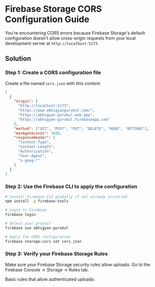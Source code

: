 # Firebase Storage CORS Configuration Guide

You're encountering CORS errors because Firebase Storage's default configuration doesn't allow cross-origin requests from your local development server at `http://localhost:5173`.

## Solution

### Step 1: Create a CORS configuration file

Create a file named `cors.json` with this content:

```json
[
  {
    "origin": [
      "http://localhost:5173",
      "https://www.abhigyangurukul.com/",
      "https://abhigyan-gurukul.web.app",
      "https://abhigyan-gurukul.firebaseapp.com"
    ],
    "method": ["GET", "POST", "PUT", "DELETE", "HEAD", "OPTIONS"],
    "maxAgeSeconds": 3600,
    "responseHeader": [
      "Content-Type",
      "Content-Length",
      "Authorization",
      "User-Agent",
      "x-goog-*"
    ]
  }
]
```

### Step 2: Use the Firebase CLI to apply the configuration

```bash
# Install Firebase CLI globally if not already installed
npm install -g firebase-tools

# Login to Firebase
firebase login

# Select your project
firebase use abhigyan-gurukul

# Apply the CORS configuration
firebase storage:cors set cors.json
```

### Step 3: Verify your Firebase Storage Rules

Make sure your Firebase Storage security rules allow uploads. Go to the Firebase Console → Storage → Rules tab.

Basic rules that allow authenticated uploads:
